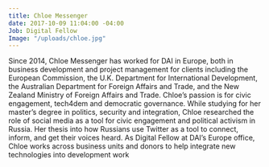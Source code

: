 ```yaml
---
title: Chloe Messenger
date: 2017-10-09 11:04:00 -04:00
Job: Digital Fellow
Image: "/uploads/chloe.jpg"
---
```


Since 2014, Chloe Messenger has worked for DAI in Europe, both in business development and project management for clients including the European Commission, the U.K. Department for International Development, the Australian Department for Foreign Affairs and Trade, and the New Zealand Ministry of Foreign Affairs and Trade. Chloe’s passion is for civic engagement, tech4dem and democratic governance. While studying for her master’s degree in politics, security and integration, Chloe researched the role of social media as a tool for civic engagement and political activism in Russia. Her thesis into how Russians use Twitter as a tool to connect, inform, and get their voices heard. As Digital Fellow at DAI’s Europe office, Chloe works across business units and donors to help integrate new technologies into development work

